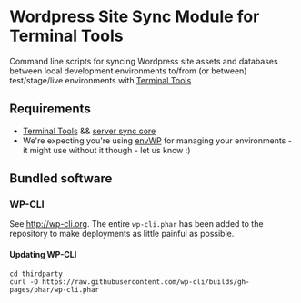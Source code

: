 # Wordpress Site Sync Module for Terminal Tools

Command line scripts for syncing Wordpress site assets and databases between 
local development environments to/from (or between) test/stage/live 
environments with [Terminal Tools](https://github.com/titledk/ttools-core)


## Requirements

* [Terminal Tools](https://github.com/titledk/ttools-core) && [server sync core](https://github.com/titledk/ttools-serversync)
* We're expecting you're using [envWP](https://github.com/CPHCloud/envWP) for managing your 
environments - it might use without it though - let us know :)



## Bundled software

### WP-CLI

See <http://wp-cli.org>. The entire `wp-cli.phar` has been added to
the repository to make deployments as little painful as possible.

#### Updating WP-CLI

	cd thirdparty
	curl -O https://raw.githubusercontent.com/wp-cli/builds/gh-pages/phar/wp-cli.phar

